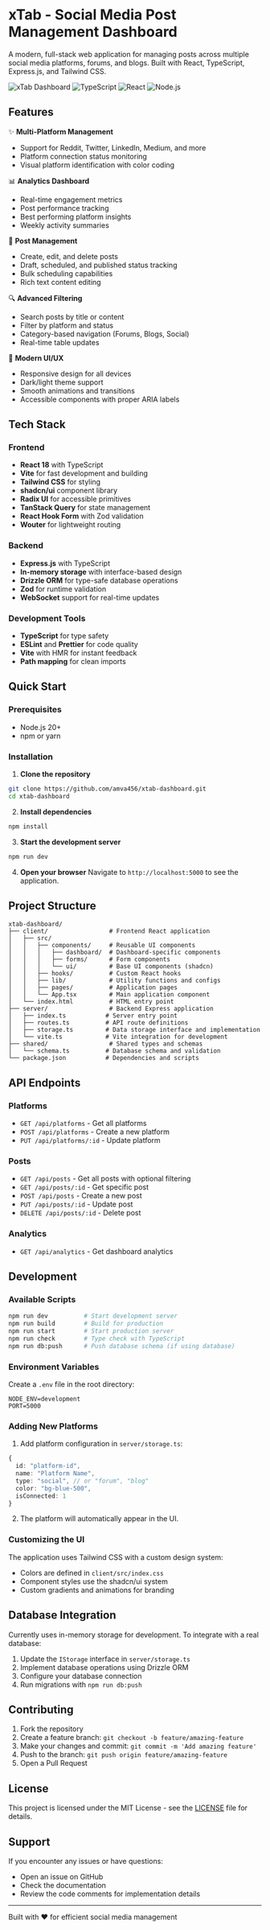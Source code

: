 # xTab - Social Media Post Management Dashboard

A modern, full-stack web application for managing posts across multiple social media platforms, forums, and blogs. Built with React, TypeScript, Express.js, and Tailwind CSS.

![xTab Dashboard](https://img.shields.io/badge/Status-Ready%20to%20Deploy-brightgreen)
![TypeScript](https://img.shields.io/badge/TypeScript-007ACC?logo=typescript&logoColor=white)
![React](https://img.shields.io/badge/React-20232A?logo=react&logoColor=61DAFB)
![Node.js](https://img.shields.io/badge/Node.js-43853D?logo=node.js&logoColor=white)

## Features

✨ **Multi-Platform Management**
- Support for Reddit, Twitter, LinkedIn, Medium, and more
- Platform connection status monitoring
- Visual platform identification with color coding

📊 **Analytics Dashboard**
- Real-time engagement metrics
- Post performance tracking
- Best performing platform insights
- Weekly activity summaries

📝 **Post Management**
- Create, edit, and delete posts
- Draft, scheduled, and published status tracking
- Bulk scheduling capabilities
- Rich text content editing

🔍 **Advanced Filtering**
- Search posts by title or content
- Filter by platform and status
- Category-based navigation (Forums, Blogs, Social)
- Real-time table updates

📱 **Modern UI/UX**
- Responsive design for all devices
- Dark/light theme support
- Smooth animations and transitions
- Accessible components with proper ARIA labels

## Tech Stack

### Frontend
- **React 18** with TypeScript
- **Vite** for fast development and building
- **Tailwind CSS** for styling
- **shadcn/ui** component library
- **Radix UI** for accessible primitives
- **TanStack Query** for state management
- **React Hook Form** with Zod validation
- **Wouter** for lightweight routing

### Backend
- **Express.js** with TypeScript
- **In-memory storage** with interface-based design
- **Drizzle ORM** for type-safe database operations
- **Zod** for runtime validation
- **WebSocket** support for real-time updates

### Development Tools
- **TypeScript** for type safety
- **ESLint** and **Prettier** for code quality
- **Vite** with HMR for instant feedback
- **Path mapping** for clean imports

## Quick Start

### Prerequisites
- Node.js 20+ 
- npm or yarn

### Installation

1. **Clone the repository**
```bash
git clone https://github.com/amva456/xtab-dashboard.git
cd xtab-dashboard
```

2. **Install dependencies**
```bash
npm install
```

3. **Start the development server**
```bash
npm run dev
```

4. **Open your browser**
Navigate to `http://localhost:5000` to see the application.

## Project Structure

```
xtab-dashboard/
├── client/                 # Frontend React application
│   ├── src/
│   │   ├── components/     # Reusable UI components
│   │   │   ├── dashboard/  # Dashboard-specific components
│   │   │   ├── forms/      # Form components
│   │   │   └── ui/         # Base UI components (shadcn)
│   │   ├── hooks/          # Custom React hooks
│   │   ├── lib/            # Utility functions and configs
│   │   ├── pages/          # Application pages
│   │   └── App.tsx         # Main application component
│   └── index.html          # HTML entry point
├── server/                 # Backend Express application
│   ├── index.ts           # Server entry point
│   ├── routes.ts          # API route definitions
│   ├── storage.ts         # Data storage interface and implementation
│   └── vite.ts            # Vite integration for development
├── shared/                 # Shared types and schemas
│   └── schema.ts          # Database schema and validation
└── package.json           # Dependencies and scripts
```

## API Endpoints

### Platforms
- `GET /api/platforms` - Get all platforms
- `POST /api/platforms` - Create a new platform
- `PUT /api/platforms/:id` - Update platform

### Posts
- `GET /api/posts` - Get all posts with optional filtering
- `GET /api/posts/:id` - Get specific post
- `POST /api/posts` - Create a new post
- `PUT /api/posts/:id` - Update post
- `DELETE /api/posts/:id` - Delete post

### Analytics
- `GET /api/analytics` - Get dashboard analytics

## Development

### Available Scripts

```bash
npm run dev          # Start development server
npm run build        # Build for production
npm run start        # Start production server
npm run check        # Type check with TypeScript
npm run db:push      # Push database schema (if using database)
```

### Environment Variables

Create a `.env` file in the root directory:

```env
NODE_ENV=development
PORT=5000
```

### Adding New Platforms

1. Add platform configuration in `server/storage.ts`:
```typescript
{ 
  id: "platform-id", 
  name: "Platform Name", 
  type: "social", // or "forum", "blog"
  color: "bg-blue-500", 
  isConnected: 1 
}
```

2. The platform will automatically appear in the UI.

### Customizing the UI

The application uses Tailwind CSS with a custom design system:
- Colors are defined in `client/src/index.css`
- Component styles use the shadcn/ui system
- Custom gradients and animations for branding

## Database Integration

Currently uses in-memory storage for development. To integrate with a real database:

1. Update the `IStorage` interface in `server/storage.ts`
2. Implement database operations using Drizzle ORM
3. Configure your database connection
4. Run migrations with `npm run db:push`

## Contributing

1. Fork the repository
2. Create a feature branch: `git checkout -b feature/amazing-feature`
3. Make your changes and commit: `git commit -m 'Add amazing feature'`
4. Push to the branch: `git push origin feature/amazing-feature`
5. Open a Pull Request

## License

This project is licensed under the MIT License - see the [LICENSE](LICENSE) file for details.

## Support

If you encounter any issues or have questions:
- Open an issue on GitHub
- Check the documentation
- Review the code comments for implementation details

---

Built with ❤️ for efficient social media management
